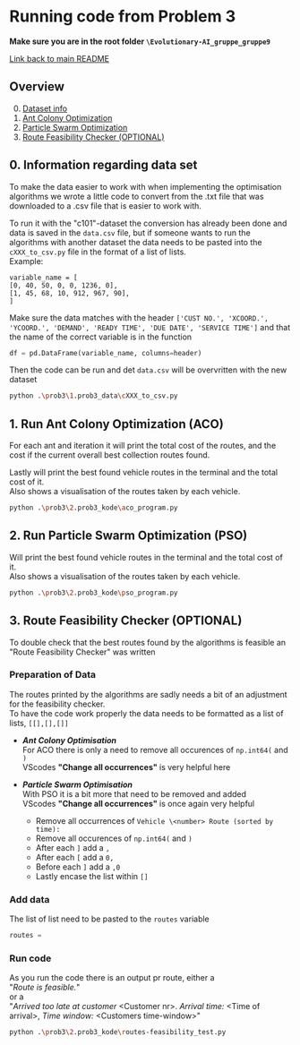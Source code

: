 # Running code from Problem 3
**Make sure you are in the root folder `\Evolutionary-AI_gruppe_gruppe9`**

[Link back to main README](../README.md)

## Overview
0. [Dataset info](#information-regarding-data-set)
1. [Ant Colony Optimization](#1-run-ant-colony-optimization-aco)
2. [Particle Swarm Optimization](#2-run-particle-swarm-optimization-pso)
3. [Route Feasibility Checker (OPTIONAL)](#route-feasibility-checker-optional)


## 0. Information regarding data set
To make the data easier to work with when implementing the optimisation algorithms we wrote a little code to convert from the .txt file that was downloaded to a .csv file that is easier to work with.

To run it with the "c101"-dataset the conversion has already been done and data is saved in the `data.csv` file, but if someone wants to run the algorithms with another dataset the data needs to be pasted into the `cXXX_to_csv.py` file in the format of a list of lists.\
Example:
``` csv
variable_name = [
[0, 40, 50, 0, 0, 1236, 0],
[1, 45, 68, 10, 912, 967, 90],
]
```
Make sure the data matches with the header `['CUST NO.', 'XCOORD.', 'YCOORD.', 'DEMAND', 'READY TIME', 'DUE DATE', 'SERVICE TIME']` and that the name of the correct variable is in the function
``` python
df = pd.DataFrame(variable_name, columns=header)
```
Then the code can be run and det `data.csv` will be overvritten with the new dataset
``` bash
python .\prob3\1.prob3_data\cXXX_to_csv.py
```
## 1. Run Ant Colony Optimization (ACO)
For each ant and iteration it will print the total cost of the routes, and the cost if the current overall best collection routes found.

Lastly will print the best found vehicle routes in the terminal and the total cost of it.\
Also shows a visualisation of the routes taken by each vehicle.
```bash
python .\prob3\2.prob3_kode\aco_program.py
```

## 2. Run Particle Swarm Optimization (PSO)
Will print the best found vehicle routes in the terminal and the total cost of it.\
Also shows a visualisation of the routes taken by each vehicle.
```bash
python .\prob3\2.prob3_kode\pso_program.py
```

## 3. Route Feasibility Checker (OPTIONAL)
To double check that the best routes found by the algorithms is feasible an "Route Feasibility Checker" was written

### Preparation of Data
The routes printed by the algorithms are sadly needs a bit of an adjustment for the feasibility checker.\
To have the code work properly the data needs to be formatted as a list of lists, `[[],[],[]]`

- **_Ant Colony Optimisation_**\
For ACO there is only a need to remove all occurences of `np.int64(` and `)`\
VScodes **"Change all occurrences"** is very helpful here

- **_Particle Swarm Optimisation_**\
With PSO it is a bit more that need to be removed and added\
VScodes **"Change all occurrences"** is once again very helpful
    - Remove all occurrences of `Vehicle \<number> Route (sorted by time):`
    - Remove all occurences of `np.int64(` and `)`
    - After each `]` add a `,`
    - After each `[` add a `0,`
    - Before each `]` add a `,0`
    - Lastly encase the list within `[]`

### Add data
The list of list need to be pasted to the `routes` variable
```python
routes =
```

### Run code
As you run the code there is an output pr route, either a\
"*Route is feasible.*"\
or a\
"*Arrived too late at customer*  \<Customer nr>. *Arrival time:*  \<Time of arrival>, *Time window:*  \<Customers time-window>"

``` bash
python .\prob3\2.prob3_kode\routes-feasibility_test.py
```